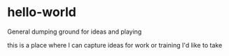 # hello-world
General dumping ground for ideas and playing

this is a place where I can capture ideas for work or training I'd like to take
